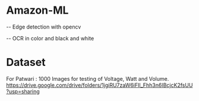# Amazon-ML

-- Edge detection with opencv 

-- OCR in color and black and white



# Dataset
For Patwari : 1000 Images for testing of Voltage, Watt and Volume.
https://drive.google.com/drive/folders/1jgiRU7zaW6iFIl_Fhh3n6IBcjcK2fsUU?usp=sharing
